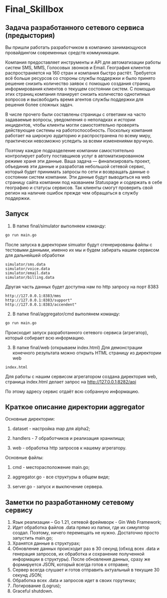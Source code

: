# Final_Skillbox
## Задача разработанного сетевого сервиса (предыстория)
Вы пришли работать разработчиком в компанию занимающуюся провайдингом современных средств коммуникации.

Компания предоставляет инструменты и API для автоматизации работы систем SMS, MMS, Голосовых звонков и Email. География клиентов распространяется на 160 стран и компания быстро растёт. Требуется всё больше ресурсов со стороны службы поддержки и было принято решение снизить количество заявок с помощью создания страниц информирования клиентов о текущем состоянии систем. С помощью этих страниц компания планирует снизить количество однотипных вопросов и высвободить время агентов службы поддержки для решения более сложных задач.

В числе прочего были составлены страницы с ответами на часто задаваемые вопросы, уведомления о неполадках и истории инцидентов, чтобы клиенты могли самостоятельно проверять действующие системы на работоспособность. Поскольку компания работает на широкую аудиторию и распространена по всему миру, практически невозможно уследить за всеми изменениями вручную. 

Поэтому каждое подразделение компании самостоятельно контролирует работу поставщиков услуг в автоматизированном режиме храня эти данные. Ваша задача — финализировать проект, объединив эти данные и разработав небольшой сетевой сервис, который будет принимать запросы по сети и возвращать данные о состоянии систем компании. Эти данные будут выводиться на web страницу сайта компании под названием Statuspage и содержать в себе географию и статусы сервисов. Так клиенты смогут проверить свой регион на наличие ошибок прежде чем обращаться в службу поддержки.

## Запуск 
1) В папке final/simulator выполняем команду:
```bash
go run main.go
```
После запуска в директории simuator будут сгенерированы файлы с тестовыми данными, именно их мы и будем забирать нашим сервисом для дальнейшей обработки

```
simulator/sms.data
simulator/voice.data
simulator/email.data
simulator/billing.data
```

Другая часть данных будет доступна нам по http запросу на порт 8383

```
http://127.0.0.1:8383/mms
http://127.0.0.1:8383/support"
http://127.0.0.1:8383/accendent"
```

2) В папке final/aggregator/cmd выполянем команду:
```bash
go run main.go
```
Происходит запуск разработанного сетевого сервиса (агрегатор), который собирает всю информацию. 

3) В папке final/web (открываем index.html)
Для демонстрации конечного результата можно открыть HTML страницу из директории web

```
index.html
```

Для работы с нашим сервисом агрегатором создана директория web, страница index.html делает запрос на http://127.0.0.1:8282/api

По этому адресу сервис отдаёт всю собранную информацию.
## Краткое описание директории aggregator
Основные директории:

1) dataset - настройка map для alpha2;

2) handlers -  7 обработчиков и реализация хранилища;

3) web - обработка http запросов к нашему агрегатору.

Основные файлы:
1) cmd - месторасположение main.go;

2) aggregator.go - все структуры в общем виде;

3) server.go - запуск и выключение сервера.

## Заметки по разработанному сетевому сервису
1) Язык реализации – Go 1.21, сетевой фреймворк - Gin Web Framework;
2) Идет обработка файлов  .data прямо из папки, где их симулятор создал. Поэтому, ничего перемещать не нужно. Достаточно просто запустить main.go;
3) Хранятся данные в структурах;
4) Обновление данных происходит раз в 30 секунд (обход всех .data и генерация запросов, их обработка и сохранение полученной информации в структуры). После обновления данных, сразу же формируется JSON, который всегда готов к отправке;
5) Сервер всегда слушает и готов отправить актуальный в текущие 30 секунд JSON;
6) Обработка всех .data и запросов идет в своих горутинах;
7) Логирование (Logrus);
8) Graceful shutdown.
